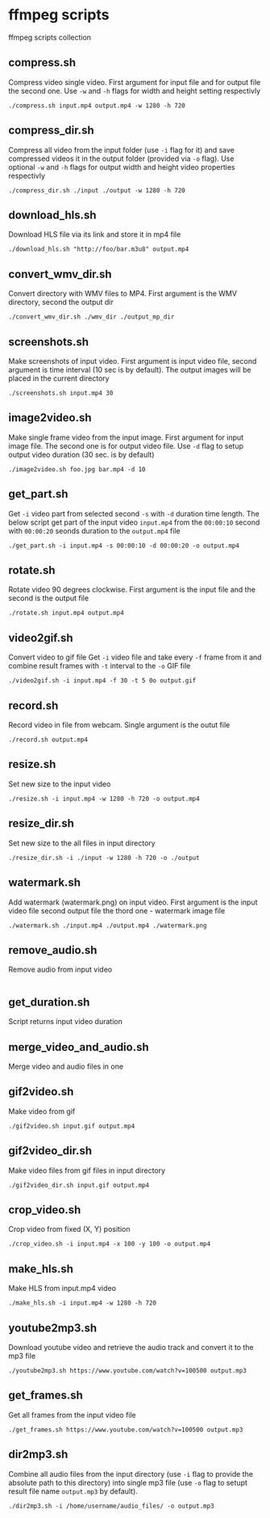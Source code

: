 # ffmpeg scripts
ffmpeg scripts collection

## compress.sh
Compress video single video.
First argument for input file and for output file the second one.
Use `-w` and `-h` flags for width and height setting respectivly
```
./compress.sh input.mp4 output.mp4 -w 1280 -h 720
```

## compress_dir.sh
Compress all video from the input folder (use `-i` flag for it) and save compressed videos it in the output folder (provided via `-o` flag).
Use optional `-w` and `-h` flags for output width and height video properties respectivly
```
./compress_dir.sh ./input ./output -w 1280 -h 720
```

## download_hls.sh
Download HLS file via its link and store it in mp4 file
```
./download_hls.sh "http://foo/bar.m3u8" output.mp4
```

## convert_wmv_dir.sh
Convert directory with WMV files to MP4. First argument is the WMV directory, second the output dir
```
./convert_wmv_dir.sh ./wmv_dir ./output_mp_dir
```

## screenshots.sh
Make screenshots of input video. First argument is input video file, second argument is time interval (10 sec is by default). The output images will be placed in the current directory
```
./screenshots.sh input.mp4 30
```

## image2video.sh
Make single frame video from the input image.
First argument for input image file. The second one is for output video file.
Use `-d` flag to setup output video duration (30 sec. is by default)
```
./image2video.sh foo.jpg bar.mp4 -d 10
```

## get_part.sh
Get `-i` video part from selected second `-s` with `-d` duration time length.
The below script get part of the input video `input.mp4` from the `00:00:10` second with `00:00:20` seonds duration to the `output.mp4` file
```
./get_part.sh -i input.mp4 -s 00:00:10 -d 00:00:20 -o output.mp4
```

## rotate.sh
Rotate video 90 degrees clockwise. First argument is the input file and the second is the output file
```
./rotate.sh input.mp4 output.mp4
```

## video2gif.sh
Convert video to gif file
Get `-i` video file and take every `-f` frame from it and combine result frames with `-t` interval to the `-o` GIF file
```
./video2gif.sh -i input.mp4 -f 30 -t 5 0o output.gif
```

## record.sh
Record video in file from webcam. Single argument is the outut file
```
./record.sh output.mp4
```

## resize.sh
Set new size to the input video
```
./resize.sh -i input.mp4 -w 1280 -h 720 -o output.mp4
```

## resize_dir.sh
Set new size to the all files in input directory
```
./resize_dir.sh -i ./input -w 1280 -h 720 -o ./output
```

## watermark.sh
Add watermark (watermark.png) on input video. First argument is the input video file second output file the thord one - watermark image file
```
./watermark.sh ./input.mp4 ./output.mp4 ./watermark.png
```

## remove_audio.sh
Remove audio from input video
```
```

## get_duration.sh
Script returns input video duration

## merge_video_and_audio.sh
Merge video and audio files in one

## gif2video.sh
Make video from gif
```
./gif2video.sh input.gif output.mp4
```

## gif2video_dir.sh
Make video files from gif files in input directory
```
./gif2video_dir.sh input.gif output.mp4
```

## crop_video.sh
Crop video from fixed (X, Y) position
```
./crop_video.sh -i input.mp4 -x 100 -y 100 -o output.mp4
```

## make_hls.sh
Make HLS from input.mp4 video
```
./make_hls.sh -i input.mp4 -w 1280 -h 720
```

## youtube2mp3.sh
Download youtube video and retrieve the audio track and convert it to the mp3 file
```
./youtube2mp3.sh https://www.youtube.com/watch?v=100500 output.mp3
```

## get_frames.sh
Get all frames from the input video file
```
./get_frames.sh https://www.youtube.com/watch?v=100500 output.mp3
```

## dir2mp3.sh
Combine all audio files from the input directory (use `-i` flag to provide the absolute path to this directory) into single mp3 file (use `-o` flag to setupt result file name `output.mp3` by default).
```
./dir2mp3.sh -i /home/username/audio_files/ -o output.mp3
```
